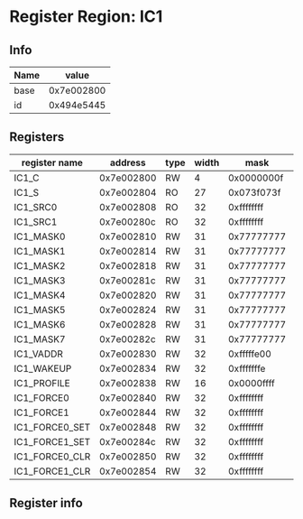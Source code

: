 # Register Region: IC1


## Info

| Name | value |
| --- | --- |
| base | 0x7e002800 |
| id | 0x494e5445 |

## Registers

| register name | address | type | width | mask | reset |
| --- | --- | --- | --- | --- | --- |
| IC1_C | 0x7e002800 | RW | 4 | 0x0000000f | 0000000000 |
| IC1_S | 0x7e002804 | RO | 27 | 0x073f073f |  |
| IC1_SRC0 | 0x7e002808 | RO | 32 | 0xffffffff |  |
| IC1_SRC1 | 0x7e00280c | RO | 32 | 0xffffffff |  |
| IC1_MASK0 | 0x7e002810 | RW | 31 | 0x77777777 | 0000000000 |
| IC1_MASK1 | 0x7e002814 | RW | 31 | 0x77777777 | 0000000000 |
| IC1_MASK2 | 0x7e002818 | RW | 31 | 0x77777777 | 0000000000 |
| IC1_MASK3 | 0x7e00281c | RW | 31 | 0x77777777 | 0000000000 |
| IC1_MASK4 | 0x7e002820 | RW | 31 | 0x77777777 | 0000000000 |
| IC1_MASK5 | 0x7e002824 | RW | 31 | 0x77777777 | 0000000000 |
| IC1_MASK6 | 0x7e002828 | RW | 31 | 0x77777777 | 0000000000 |
| IC1_MASK7 | 0x7e00282c | RW | 31 | 0x77777777 | 0000000000 |
| IC1_VADDR | 0x7e002830 | RW | 32 | 0xfffffe00 | 0000000000 |
| IC1_WAKEUP | 0x7e002834 | RW | 32 | 0xfffffffe | 0x10000000 |
| IC1_PROFILE | 0x7e002838 | RW | 16 | 0x0000ffff |  |
| IC1_FORCE0 | 0x7e002840 | RW | 32 | 0xffffffff | 0000000000 |
| IC1_FORCE1 | 0x7e002844 | RW | 32 | 0xffffffff | 0000000000 |
| IC1_FORCE0_SET | 0x7e002848 | RW | 32 | 0xffffffff | 0000000000 |
| IC1_FORCE1_SET | 0x7e00284c | RW | 32 | 0xffffffff | 0000000000 |
| IC1_FORCE0_CLR | 0x7e002850 | RW | 32 | 0xffffffff | 0000000000 |
| IC1_FORCE1_CLR | 0x7e002854 | RW | 32 | 0xffffffff | 0000000000 |

## Register info

